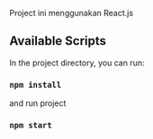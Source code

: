 Project ini menggunakan React.js
## Available Scripts

In the project directory, you can run:
### `npm install`

and run project
### `npm start`

